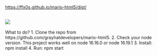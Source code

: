<a href="https://ffx0s.github.io/mario-html5/dist/" target="_blank">https://ffx0s.github.io/mario-html5/dist/</a>

<br />
<img src="https://static.webfed.cn/Xnip2020-12-31_22-49-39.jpg">
<br />
<br />
What to do?
1. Clone the repo from https://github.com/grayhatdevelopers/mario-html5.
2. Check your node version. This project works well on node 16.16.0 or node 16.19.1
3. Install: npm install
4. Run: npm start
